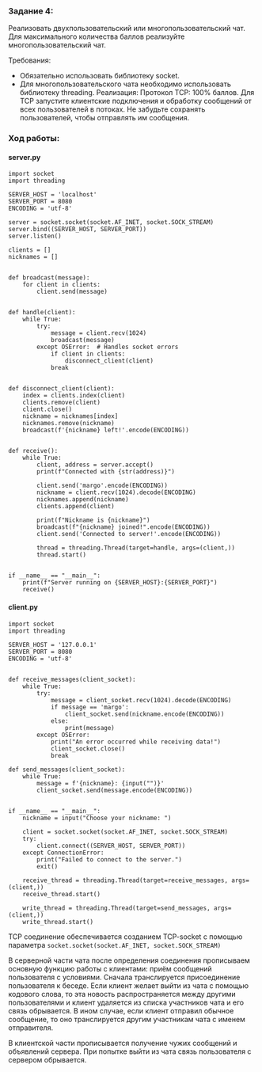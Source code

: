 ### Задание 4:

Реализовать двухпользовательский или многопользовательский чат. Для максимального количества баллов реализуйте многопользовательский чат.

Требования:

- Обязательно использовать библиотеку socket.
- Для многопользовательского чата необходимо использовать библиотеку threading.
Реализация:
Протокол TCP: 100% баллов.
Для TCP запустите клиентские подключения и обработку сообщений от всех пользователей в потоках. Не забудьте сохранять пользователей, чтобы отправлять им сообщения.

### Ход работы:

#### server.py

```
import socket
import threading

SERVER_HOST = 'localhost'
SERVER_PORT = 8080
ENCODING = 'utf-8'

server = socket.socket(socket.AF_INET, socket.SOCK_STREAM)
server.bind((SERVER_HOST, SERVER_PORT))
server.listen()

clients = []
nicknames = []


def broadcast(message):
    for client in clients:
        client.send(message)


def handle(client):
    while True:
        try:
            message = client.recv(1024)
            broadcast(message)
        except OSError:  # Handles socket errors
            if client in clients:
                disconnect_client(client)
            break


def disconnect_client(client):
    index = clients.index(client)
    clients.remove(client)
    client.close()
    nickname = nicknames[index]
    nicknames.remove(nickname)
    broadcast(f'{nickname} left!'.encode(ENCODING))


def receive():
    while True:
        client, address = server.accept()
        print(f"Connected with {str(address)}")

        client.send('margo'.encode(ENCODING))
        nickname = client.recv(1024).decode(ENCODING)
        nicknames.append(nickname)
        clients.append(client)

        print(f"Nickname is {nickname}")
        broadcast(f"{nickname} joined!".encode(ENCODING))
        client.send('Connected to server!'.encode(ENCODING))

        thread = threading.Thread(target=handle, args=(client,))
        thread.start()


if __name__ == "__main__":
    print(f"Server running on {SERVER_HOST}:{SERVER_PORT}")
    receive()
```


#### client.py

```
import socket
import threading

SERVER_HOST = '127.0.0.1'
SERVER_PORT = 8080
ENCODING = 'utf-8'


def receive_messages(client_socket):
    while True:
        try:
            message = client_socket.recv(1024).decode(ENCODING)
            if message == 'margo':
                client_socket.send(nickname.encode(ENCODING))
            else:
                print(message)
        except OSError:
            print("An error occurred while receiving data!")
            client_socket.close()
            break

def send_messages(client_socket):
    while True:
        message = f'{nickname}: {input("")}'
        client_socket.send(message.encode(ENCODING))


if __name__ == "__main__":
    nickname = input("Choose your nickname: ")

    client = socket.socket(socket.AF_INET, socket.SOCK_STREAM)
    try:
        client.connect((SERVER_HOST, SERVER_PORT))
    except ConnectionError:
        print("Failed to connect to the server.")
        exit()

    receive_thread = threading.Thread(target=receive_messages, args=(client,))
    receive_thread.start()

    write_thread = threading.Thread(target=send_messages, args=(client,))
    write_thread.start()
```

TCP соединение обеспечивается созданием TCP-socket с помощью параметра `socket.socket(socket.AF_INET, socket.SOCK_STREAM)`

В серверной части чата после определения соединения прописываем основную функцию работы с 
клиентами: приём сообщений пользователя с условиями. Сначала транслируется присоединение 
пользователя к беседе. Если клиент желает выйти из чата с помощью 
кодового слова, то эта новость распространяется между другими пользователями и клиент удаляется 
из списка участников чата и его связь обрывается. В ином случае, если клиент отправил обычное 
сообщение, то оно транслируется другим участникам чата с именем отправителя.

В клиентской части прописывается получение чужих сообщений и объявлений сервера. При попытке 
выйти из чата связь пользователя с сервером обрывается.
